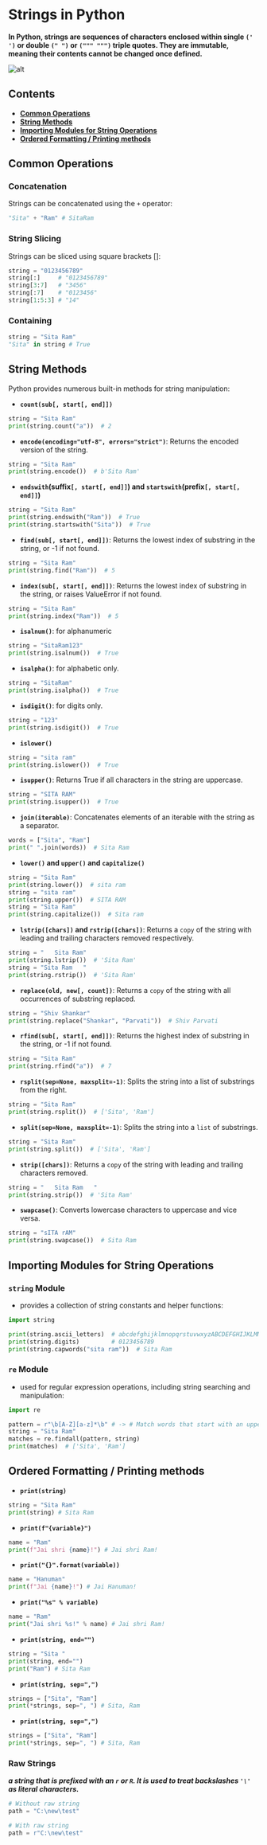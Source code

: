 # **Strings in Python**

**In Python, strings are sequences of characters enclosed within single `(' ')` or double `(" ")` or `(""" """)` triple quotes. They are immutable, meaning their contents cannot be changed once defined.**

![alt](https://codelucky.com/wp-content/uploads/2023/02/Python-Strings.png)

## Contents

- **[Common Operations](#co)**
- **[String Methods](#sm)**
- **[Importing Modules for String Operations](#im)**
- **[Ordered Formatting / Printing methods](#of)**

## <span id="co">Common Operations</span>

### Concatenation

Strings can be concatenated using the `+` operator:

```python
"Sita" + "Ram" # SitaRam
```

### String Slicing
Strings can be sliced using square brackets []:

```python
string = "0123456789"
string[:]     # "0123456789"
string[3:7]   # "3456"
string[:7]    # "0123456"
string[1:5:3] # "14"
```

### Containing

```python
string = "Sita Ram"
"Sita" in string # True
```

## <span id="sm">String Methods</span> 

Python provides numerous built-in methods for string manipulation:

- **`count(sub[, start[, end]])`**
```python
string = "Sita Ram"
print(string.count("a"))  # 2
```
- **`encode(encoding="utf-8", errors="strict")`**: Returns the encoded version of the string.
```python
string = "Sita Ram"
print(string.encode())  # b'Sita Ram'
```
- **`endswith`(suffix`[, start[, end]]`) and `startswith`(prefix`[, start[, end]]`)**
```python
string = "Sita Ram"
print(string.endswith("Ram"))  # True
print(string.startswith("Sita"))  # True
```
- **`find(sub[, start[, end]])`**: Returns the lowest index of substring in the string, or -1 if not found.
```python
string = "Sita Ram"
print(string.find("Ram"))  # 5
```
- **`index(sub[, start[, end]])`**: Returns the lowest index of substring in the string, or raises ValueError if not found.
```python
string = "Sita Ram"
print(string.index("Ram"))  # 5
```
- **`isalnum()`**: for alphanumeric
```python
string = "SitaRam123"
print(string.isalnum())  # True
```
- **`isalpha()`**: for alphabetic only.
```python
string = "SitaRam"
print(string.isalpha())  # True
```
- **`isdigit()`**: for digits only.
```python
string = "123"
print(string.isdigit())  # True
```
- **`islower()`**
```python
string = "sita ram"
print(string.islower())  # True
```
- **`isupper()`**: Returns True if all characters in the string are uppercase.
```python
string = "SITA RAM"
print(string.isupper())  # True
```
- **`join(iterable)`**: Concatenates elements of an iterable with the string as a separator.
```python
words = ["Sita", "Ram"]
print(" ".join(words))  # Sita Ram
```
- **`lower()` and `upper()` and `capitalize()`**
```python
string = "Sita Ram"
print(string.lower())  # sita ram
string = "sita ram"
print(string.upper())  # SITA RAM
string = "Sita Ram"
print(string.capitalize())  # Sita ram
```

- **`lstrip([chars])` and `rstrip([chars])`**: Returns a `copy` of the string with leading and trailing characters removed respectively.
```python
string = "   Sita Ram"
print(string.lstrip())  # 'Sita Ram'
string = "Sita Ram   "
print(string.rstrip())  # 'Sita Ram'
```
- **`replace(old, new[, count])`**: Returns a `copy` of the string with all occurrences of substring replaced.
```python
string = "Shiv Shankar"
print(string.replace("Shankar", "Parvati"))  # Shiv Parvati
```
- **`rfind(sub[, start[, end]])`**: Returns the highest index of substring in the string, or -1 if not found.
```python
string = "Sita Ram"
print(string.rfind("a"))  # 7
```
- **`rsplit(sep=None, maxsplit=-1)`**: Splits the string into a list of substrings from the right.
```python
string = "Sita Ram"
print(string.rsplit())  # ['Sita', 'Ram']
```
- **`split(sep=None, maxsplit=-1)`**: Splits the string into a `list` of substrings.
```python
string = "Sita Ram"
print(string.split())  # ['Sita', 'Ram']
```
- **`strip([chars])`**: Returns a `copy` of the string with leading and trailing characters removed.
```python
string = "   Sita Ram   "
print(string.strip())  # 'Sita Ram'
```
- **`swapcase()`**: Converts lowercase characters to uppercase and vice versa.
```python
string = "sITA rAM"
print(string.swapcase())  # Sita Ram
```

## <span id="im">Importing Modules for String Operations</span> 

### `string` Module

- provides a collection of string constants and helper functions:

```python
import string

print(string.ascii_letters)  # abcdefghijklmnopqrstuvwxyzABCDEFGHIJKLMNOPQRSTUVWXYZ
print(string.digits)         # 0123456789
print(string.capwords("sita ram"))  # Sita Ram
```

### `re` Module

- used for regular expression operations, including string searching and manipulation:

```python
import re

pattern = r"\b[A-Z][a-z]*\b" # -> # Match words that start with an uppercase letter followed by zero or more lowercase letters
string = "Sita Ram"
matches = re.findall(pattern, string)
print(matches)  # ['Sita', 'Ram']
```

## <span id="of">Ordered Formatting / Printing methods</span>

- **`print(string)`**
```python
string = "Sita Ram"
print(string) # Sita Ram
```
- **`print(f"{variable}")`**
```python
name = "Ram"
print(f"Jai shri {name}!") # Jai shri Ram!
```
- **`print("{}".format(variable))`**
```python
name = "Hanuman"
print(f"Jai {name}!") # Jai Hanuman!
```
- **`print("%s" % variable)`**
```python
name = "Ram"
print("Jai shri %s!" % name) # Jai shri Ram!
```
- **`print(string, end="")`**
```python
string = "Sita "
print(string, end="")
print("Ram") # Sita Ram
```
- **`print(string, sep=",")`**
```python
strings = ["Sita", "Ram"]
print(*strings, sep=", ") # Sita, Ram
```
- **`print(string, sep=",")`**
```python
strings = ["Sita", "Ram"]
print(*strings, sep=", ") # Sita, Ram
```

### Raw Strings

***a string that is prefixed with an `r` or `R`. It is used to treat backslashes `'\'` as literal characters.***

```python
# Without raw string
path = "C:\new\test"

# With raw string
path = r"C:\new\test"
```